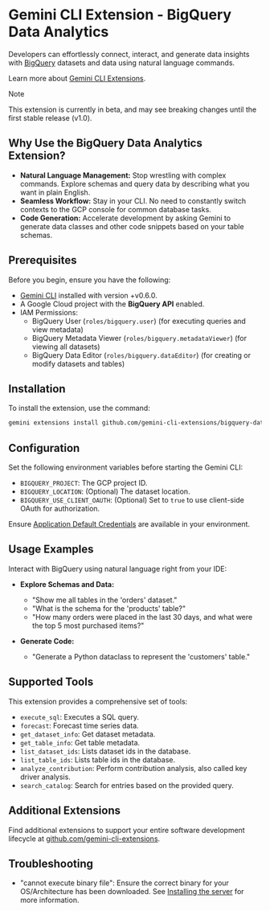 # Gemini CLI Extension - BigQuery Data Analytics

Developers can effortlessly connect, interact, and generate data insights with [BigQuery](https://cloud.google.com/bigquery/docs) datasets and data using natural language commands.

Learn more about [Gemini CLI Extensions](https://github.com/google-gemini/gemini-cli/blob/main/docs/extension.md).

> [!NOTE]
> This extension is currently in beta, and may see breaking changes until the first stable release (v1.0).

## Why Use the BigQuery Data Analytics Extension?

*   **Natural Language Management:** Stop wrestling with complex commands. Explore schemas and query data by describing what you want in plain English.
*   **Seamless Workflow:** Stay in your CLI. No need to constantly switch contexts to the GCP console for common database tasks.
*   **Code Generation:** Accelerate development by asking Gemini to generate data classes and other code snippets based on your table schemas.

## Prerequisites

Before you begin, ensure you have the following:

*   [Gemini CLI](https://github.com/google-gemini/gemini-cli) installed with version +v0.6.0.
*   A Google Cloud project with the **BigQuery API** enabled.
*   IAM Permissions:
    *   BigQuery User (`roles/bigquery.user`) (for executing queries and view
        metadata)
    *   BigQuery Metadata Viewer (`roles/bigquery.metadataViewer`) (for viewing all datasets)
    *   BigQuery Data Editor (`roles/bigquery.dataEditor`) (for creating or modify datasets and tables)

## Installation

To install the extension, use the command:

```bash
gemini extensions install github.com/gemini-cli-extensions/bigquery-data-analytics
```

## Configuration

Set the following environment variables before starting the Gemini CLI:

*   `BIGQUERY_PROJECT`: The GCP project ID.
*   `BIGQUERY_LOCATION`: (Optional) The dataset location.
*   `BIGQUERY_USE_CLIENT_OAUTH`: (Optional) Set to `true` to use client-side OAuth for authorization.

Ensure [Application Default Credentials](https://cloud.google.com/docs/authentication/gcloud) are available in your environment.

## Usage Examples

Interact with BigQuery using natural language right from your IDE:

*   **Explore Schemas and Data:**
    * "Show me all tables in the 'orders' dataset."
    * "What is the schema for the 'products' table?"
    * "How many orders were placed in the last 30 days, and what were the top 5 most purchased items?"

*   **Generate Code:**
    * "Generate a Python dataclass to represent the 'customers' table."

## Supported Tools

This extension provides a comprehensive set of tools:

* `execute_sql`: Executes a SQL query.
* `forecast`: Forecast time series data.
* `get_dataset_info`: Get dataset metadata.
* `get_table_info`: Get table metadata.
* `list_dataset_ids`: Lists dataset ids in the database.
* `list_table_ids`: Lists table ids in the database.
* `analyze_contribution`: Perform contribution analysis, also called key driver analysis.
* `search_catalog`: Search for entries based on the provided query.

## Additional Extensions

Find additional extensions to support your entire software development lifecycle at [github.com/gemini-cli-extensions](https://github.com/gemini-cli-extensions).

## Troubleshooting

* "cannot execute binary file": Ensure the correct binary for your OS/Architecture has been downloaded. See [Installing the server](https://googleapis.github.io/genai-toolbox/getting-started/introduction/#installing-the-server) for more information.
